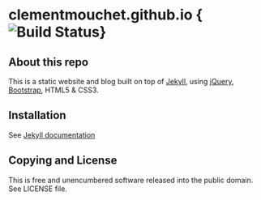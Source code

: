 clementmouchet.github.io {![Build Status](https://travis-ci.org/clementmouchet/clementmouchet.github.io.svg?branch=master)}
========================

About this repo
-------------------
This is a static website and blog built on top of [Jekyll](http://jekyllrb.com), using [jQuery](http://jquery.com), [Bootstrap](http://getbootstrap.com), HTML5 & CSS3.

Installation
-------------------
See [Jekyll documentation](http://jekyllrb.com/docs/installation)

Copying and License
-------------------
This is free and unencumbered software released into the public domain.
See LICENSE file.
